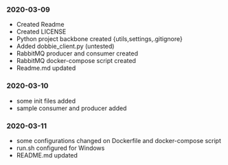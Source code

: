 ### 2020-03-09
+ Created Readme
+ Created LICENSE
+ Python project backbone created {utils,settings,.gitignore}
+ Added dobbie_client.py (untested)
+ RabbitMQ producer and consumer created
+ RabbitMQ docker-compose script created
+ Readme.md updated

### 2020-03-10
+ some init files added
+ sample consumer and producer added

### 2020-03-11
+ some configurations changed on Dockerfile and docker-compose script
+ run.sh configured for Windows
+ README.md updated

